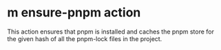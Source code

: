 # m ensure-pnpm action

This action ensures that pnpm is installed and caches the pnpm store for the
given hash of all the pnpm-lock files in the project.
